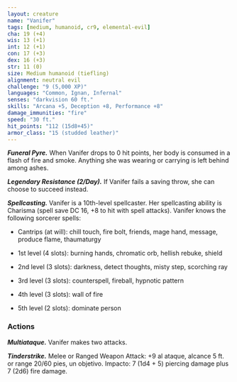 ```yaml
---
layout: creature
name: "Vanifer"
tags: [medium, humanoid, cr9, elemental-evil]
cha: 19 (+4)
wis: 13 (+1)
int: 12 (+1)
con: 17 (+3)
dex: 16 (+3)
str: 11 (0)
size: Medium humanoid (tiefling)
alignment: neutral evil
challenge: "9 (5,000 XP)"
languages: "Common, Ignan, Infernal"
senses: "darkvision 60 ft."
skills: "Arcana +5, Deception +8, Performance +8"
damage_immunities: "fire"
speed: "30 ft."
hit_points: "112 (15d8+45)"
armor_class: "15 (studded leather)"
---
```


***Funeral Pyre.*** When Vanifer drops to 0 hit points, her body is consumed in a flash of fire and smoke. Anything she was wearing or carrying is left behind among ashes.

***Legendary Resistance (2/Day).*** If Vanifer fails a saving throw, she can choose to succeed instead.

***Spellcasting.*** Vanifer is a 10th-level spellcaster. Her spellcasting ability is Charisma (spell save DC 16, +8 to hit with spell attacks). Vanifer knows the following sorcerer spells:

* Cantrips (at will): chill touch, fire bolt, friends, mage hand, message, produce flame, thaumaturgy

* 1st level (4 slots): burning hands, chromatic orb, hellish rebuke, shield

* 2nd level (3 slots): darkness, detect thoughts, misty step, scorching ray

* 3rd level (3 slots): counterspell, fireball, hypnotic pattern

* 4th level (3 slots): wall of fire

* 5th level (2 slots): dominate person

### Actions

***Multiataque.*** Vanifer makes two attacks.

***Tinderstrike.*** Melee or Ranged Weapon Attack: +9 al ataque, alcance 5 ft. or range 20/60 pies, un objetivo. Impacto: 7 (1d4 + 5) piercing damage plus 7 (2d6) fire damage.
